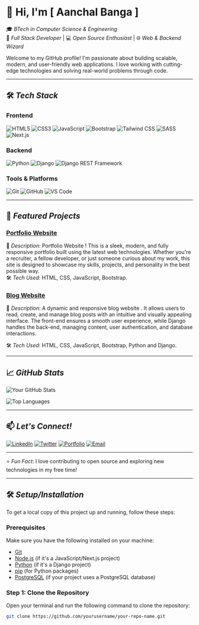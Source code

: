 # 👋 Hi, I'm [ Aanchal Banga ]
🎓 *BTech in Computer Science & Engineering*  
🚀 *Full Stack Developer* | 💻 *Open Source Enthusiast* | 🌐 *Web & Backend Wizard*

Welcome to my GitHub profile! I'm passionate about building scalable, modern, and user-friendly web applications. I love working with cutting-edge technologies and solving real-world problems through code.

---

## 🛠️ *Tech Stack*

### Frontend
![HTML5](https://img.shields.io/badge/-HTML5-E34F26?style=flat&logo=html5&logoColor=white)
![CSS3](https://img.shields.io/badge/-CSS3-1572B6?style=flat&logo=css3&logoColor=white)
![JavaScript](https://img.shields.io/badge/-JavaScript-F7DF1E?style=flat&logo=javascript&logoColor=black)
![Bootstrap](https://img.shields.io/badge/-Bootstrap-7952B3?style=flat&logo=bootstrap&logoColor=white)
![Tailwind CSS](https://img.shields.io/badge/-Tailwind_CSS-38B2AC?style=flat&logo=tailwind-css&logoColor=white)
![SASS](https://img.shields.io/badge/-SASS-CC6699?style=flat&logo=sass&logoColor=white)
![Next.js](https://img.shields.io/badge/-Next.js-000000?style=flat&logo=next.js&logoColor=white)

### Backend
![Python](https://img.shields.io/badge/-Python-3776AB?style=flat&logo=python&logoColor=white)
![Django](https://img.shields.io/badge/-Django-092E20?style=flat&logo=django&logoColor=white)
![Django REST Framework](https://img.shields.io/badge/-Django_REST_Framework-092E20?style=flat&logo=django&logoColor=white)

### Tools & Platforms
![Git](https://img.shields.io/badge/-Git-F05032?style=flat&logo=git&logoColor=white)
![GitHub](https://img.shields.io/badge/-GitHub-181717?style=flat&logo=github&logoColor=white)
![VS Code](https://img.shields.io/badge/-VS_Code-007ACC?style=flat&logo=visual-studio-code&logoColor=white)

---

## 🌟 *Featured Projects*

### [Portfolio Website ](https://github.com/abhi-jais-11/Portfolio-Website)
📝 *Description*: Portfolio Website ! This is a sleek, modern, and fully responsive portfolio built using the latest web technologies. Whether you're a recruiter, a fellow developer, or just someone curious about my work, this site is designed to showcase my skills, projects, and personality in the best possible way.  
🛠️ *Tech Used*: HTML, CSS, JavaScript, Bootstrap.

### [Blog Website ](https://github.com/abhi-jais-11/Blog-Website)
📝 *Description*: A dynamic and responsive blog website . It allows users to read, create, and manage blog posts with an intuitive and visually appealing interface. The front-end ensures a smooth user experience, while Django handles the back-end, managing content, user authentication, and database interactions.

🛠️ *Tech Used*:  HTML, CSS, JavaScript, Bootstrap, Python and Django.

---

## 📈 *GitHub Stats*

![Your GitHub Stats](https://github-readme-stats.vercel.app/api?username=abhi-jais-11&show_icons=true&theme=radical)

![Top Languages](https://github-readme-stats.vercel.app/api/top-langs/?username=abhi-jais-11&layout=compact&theme=radical)

---

## 📫 *Let's Connect!*

[![LinkedIn](https://img.shields.io/badge/-LinkedIn-0077B5?style=flat&logo=linkedin&logoColor=white)](https://www.linkedin.com/in/jais-abhi/)
[![Twitter](https://img.shields.io/badge/-Twitter-1DA1F2?style=flat&logo=twitter&logoColor=white)](https://twitter.com/yourhandle)
[![Portfolio](https://img.shields.io/badge/-Portfolio-FF7139?style=flat&logo=google-chrome&logoColor=white)](https://yourportfolio.com)
[![Email](https://img.shields.io/badge/-Email-D14836?style=flat&logo=gmail&logoColor=white)](mailto:abhijais0110@gmail.com.com)

---

⭐️ *Fun Fact*: I love contributing to open source and exploring new technologies in my free time!

---

## 🛠️ *Setup/Installation*

To get a local copy of this project up and running, follow these steps:

### Prerequisites
Make sure you have the following installed on your machine:
- [Git](https://git-scm.com/)
- [Node.js](https://nodejs.org/) (if it's a JavaScript/Next.js project)
- [Python](https://www.python.org/) (if it's a Django project)
- [pip](https://pip.pypa.io/en/stable/installation/) (for Python packages)
- [PostgreSQL](https://www.postgresql.org/) (if your project uses a PostgreSQL database)

### Step 1: Clone the Repository
Open your terminal and run the following command to clone the repository:

```bash
git clone https://github.com/yourusername/your-repo-name.git

